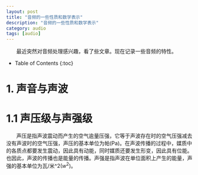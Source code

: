 ```yaml
---
layout: post
title: "音频的一些性质和数学表示"
description: "音频的一些性质和数学表示"
category: audio
tags: [audio]
---
```


&#160; &#160; &#160; &#160;最近突然对音频处理感兴趣，看了些文章。现在记录一些音频的特性。

<!-- more -->

* Table of Contents
{:toc}

# 1. 声音与声波

# 1.1 声压级与声强级

&#160; &#160; &#160; &#160;声压是指声波震动而产生的空气逾量压强，它等于声波存在时的空气压强减去没有声波时的空气压强，声压的基本单位为帕(Pa)。在声波传播的过程中，媒质中的各质点都要发生震动，因此具有动能，同时媒质还要发生形变，因此具有位能。也因此，声波的传播也是能量的传播。声强是指声波在单位面积上产生的能量，声强的基本单位为瓦/米^2($w^2$)。 
